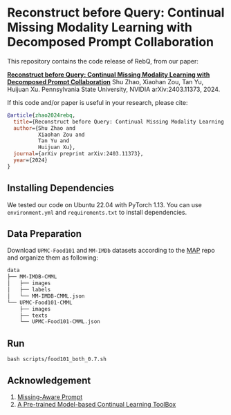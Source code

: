 # Reconstruct before Query: Continual Missing Modality Learning with Decomposed Prompt Collaboration

This repository contains the code release of RebQ, from our paper: 

[**Reconstruct before Query: Continual Missing Modality Learning with Decomposed Prompt Collaboration**](https://arxiv.org/pdf/2403.11373.pdf)
Shu Zhao, Xiaohan Zou, Tan Yu, Huijuan Xu.
Pennsylvania State University, NVIDIA
arXiv:2403.11373, 2024.

If this code and/or paper is useful in your research, please cite:

```bibtex
@article{zhao2024rebq,
  title={Reconstruct before Query: Continual Missing Modality Learning with Decomposed Prompt Collaboration},
  author={Shu Zhao and
          Xiaohan Zou and
          Tan Yu and
          Huijuan Xu},
  journal={arXiv preprint arXiv:2403.11373},
  year={2024}
}
```

## Installing Dependencies

We tested our code on Ubuntu 22.04 with PyTorch 1.13. You can use `environment.yml` and `requirements.txt` to install dependencies.

## Data Preparation

Download `UPMC-Food101` and `MM-IMDb` datasets according to the [MAP](https://github.com/YiLunLee/missing_aware_prompts) repo and organize them as following:
```bash
data
├── MM-IMDB-CMML
│   ├── images
│   ├── labels
│   └── MM-IMDB-CMML.json
└── UPMC-Food101-CMML
    ├── images
    ├── texts
    └── UPMC-Food101-CMML.json
```

## Run

`bash scripts/food101_both_0.7.sh`

## Acknowledgement

1. [Missing-Aware Prompt](https://github.com/YiLunLee/missing_aware_prompts)
2. [A Pre-trained Model-based Continual Learning ToolBox](https://github.com/sun-hailong/LAMDA-PILOT)
